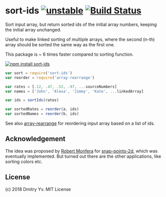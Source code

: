 # sort-ids [![unstable](https://img.shields.io/badge/stability-unstable-green.svg)](http://github.com/badges/stability-badges) [![Build Status](https://travis-ci.org/dy/sort-ids.svg?branch=master)](https://travis-ci.org/dy/sort-ids)

Sort input array, but return sorted ids of the initial array numbers, keeping the initial array unchanged.

Useful to make linked sorting of multiple arrays, where the second (n-th) array should be sorted the same way as the first one.

This package is ~ 6 times faster compared to sorting function.

[![npm install sort-ids](https://nodei.co/npm/sort-ids.png?mini=true)](https://npmjs.org/package/sort-ids/)

```js
var sort = require('sort-ids')
var reorder = require('array-rearrange')

var rates = [.12, .47, .52, .97, ...sourceNumbers]
var names = ['John', 'Alexa', 'Jimmy', 'Kate', ...linkedArray]

var ids = sortIds(rates)

var sortedRates = reorder(a, ids)
var sortedNames = reorder(b, ids)
```

See also [array-rearrange](https://ghub.io/array-rearrange) for reordering input array based on a list of ids.

## Acknowledgement

The idea was proposed by [Robert Monfera](https://github.com/monfera) for [snap-points-2d](https://ghub.io/snap-points-2d), which was eventually implemented. But turned out there are the other applications, like sorting colors etc.

## License

(c) 2018 Dmitry Yv. MIT License
